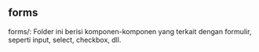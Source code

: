 ## forms

forms/: Folder ini berisi komponen-komponen yang terkait dengan formulir, seperti input, select, checkbox, dll.
